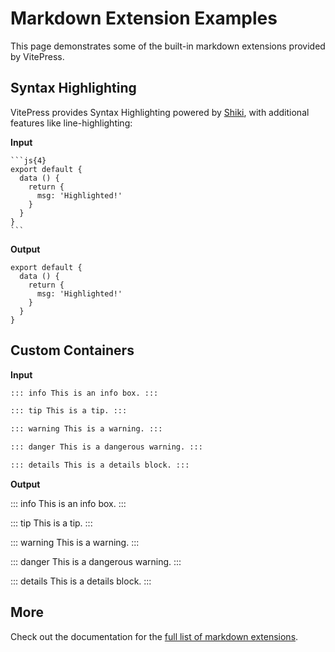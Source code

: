 # Markdown Extension Examples

This page demonstrates some of the built-in markdown extensions provided by VitePress.

## Syntax Highlighting

VitePress provides Syntax Highlighting powered by [Shiki](https://github.com/shikijs/shiki), with
additional features like line-highlighting:

**Input**

````
```js{4}
export default {
  data () {
    return {
      msg: 'Highlighted!'
    }
  }
}
```
````

**Output**

```js{4}
export default {
  data () {
    return {
      msg: 'Highlighted!'
    }
  }
}
```

## Custom Containers

**Input**

```md
::: info This is an info box. :::

::: tip This is a tip. :::

::: warning This is a warning. :::

::: danger This is a dangerous warning. :::

::: details This is a details block. :::
```

**Output**

::: info This is an info box. :::

::: tip This is a tip. :::

::: warning This is a warning. :::

::: danger This is a dangerous warning. :::

::: details This is a details block. :::

## More

Check out the documentation for the
[full list of markdown extensions](https://vitepress.dev/guide/markdown).
